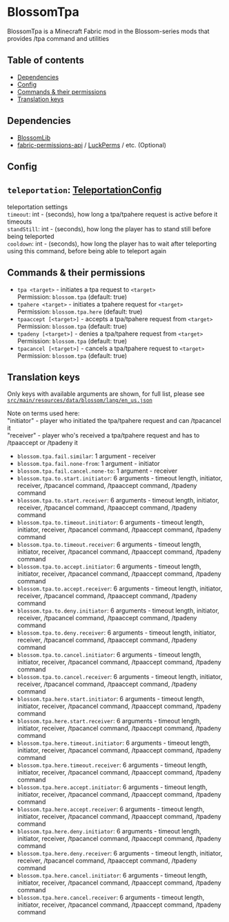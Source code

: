 # BlossomTpa

BlossomTpa is a Minecraft Fabric mod in the Blossom-series mods that provides /tpa command and utilities

## Table of contents

- [Dependencies](#dependencies)
- [Config](#config)
- [Commands & their permissions](#commands--their-permissions)
- [Translation keys](#translation-keys)

## Dependencies

* [BlossomLib](https://github.com/BlossomMods/BlossomLib)
* [fabric-permissions-api](https://github.com/lucko/fabric-permissions-api) / [LuckPerms](https://luckperms.net/) /
  etc. (Optional)

## Config

`teleportation`: [TeleportationConfig](https://github.com/BlossomMods/BlossomLib/blob/main/README.md#teleportationconfig)
-
teleportation settings  
`timeout`: int - (seconds), how long a tpa/tpahere request is active before it timeouts  
`standStill`: int - (seconds), how long the player has to stand still before being teleported  
`cooldown`: int - (seconds), how long the player has to wait after teleporting using this command, before
being able to teleport again

## Commands & their permissions

- `tpa <target>` - initiates a tpa request to `<target>`  
  Permission: `blossom.tpa` (default: true)
- `tpahere <target>` - initiates a tpahere request for `<target>`  
  Permission: `blossom.tpa.here` (default: true)
- `tpaaccept [<target>]` - accepts a tpa/tpahere request from `<target>`  
  Permission: `blossom.tpa` (default: true)
- `tpadeny [<target>]` - denies a tpa/tpahere request from `<target>`  
  Permission: `blossom.tpa` (default: true)
- `tpacancel [<target>]` - cancels a tpa/tpahere request to `<target>`  
  Permission: `blossom.tpa` (default: true)

## Translation keys

Only keys with available arguments are shown, for full list, please see
[`src/main/resources/data/blossom/lang/en_us.json`](src/main/resources/data/blossom/lang/en_us.json)

Note on terms used here:  
"initiator" - player who initiated the tpa/tpahere request and can /tpacancel it  
"receiver" - player who's received a tpa/tpahere request and has to /tpaaccept or /tpadeny it

- `blossom.tpa.fail.similar`: 1 argument - receiver
- `blossom.tpa.fail.none-from`: 1 argument - initiator
- `blossom.tpa.fail.cancel.none-to`: 1 argument - receiver
- `blossom.tpa.to.start.initiator`: 6 arguments - timeout length, initiator, receiver, /tpacancel command, /tpaaccept
  command, /tpadeny command
- `blossom.tpa.to.start.receiver`: 6 arguments - timeout length, initiator, receiver, /tpacancel command, /tpaaccept
  command, /tpadeny command
- `blossom.tpa.to.timeout.initiator`: 6 arguments - timeout length, initiator, receiver, /tpacancel command, /tpaaccept
  command, /tpadeny command
- `blossom.tpa.to.timeout.receiver`: 6 arguments - timeout length, initiator, receiver, /tpacancel command, /tpaaccept
  command, /tpadeny command
- `blossom.tpa.to.accept.initiator`: 6 arguments - timeout length, initiator, receiver, /tpacancel command, /tpaaccept
  command, /tpadeny command
- `blossom.tpa.to.accept.receiver`: 6 arguments - timeout length, initiator, receiver, /tpacancel command, /tpaaccept
  command, /tpadeny command
- `blossom.tpa.to.deny.initiator`: 6 arguments - timeout length, initiator, receiver, /tpacancel command, /tpaaccept
  command, /tpadeny command
- `blossom.tpa.to.deny.receiver`: 6 arguments - timeout length, initiator, receiver, /tpacancel command, /tpaaccept
  command, /tpadeny command
- `blossom.tpa.to.cancel.initiator`: 6 arguments - timeout length, initiator, receiver, /tpacancel command, /tpaaccept
  command, /tpadeny command
- `blossom.tpa.to.cancel.receiver`: 6 arguments - timeout length, initiator, receiver, /tpacancel command, /tpaaccept
  command, /tpadeny command
- `blossom.tpa.here.start.initiator`: 6 arguments - timeout length, initiator, receiver, /tpacancel command, /tpaaccept
  command, /tpadeny command
- `blossom.tpa.here.start.receiver`: 6 arguments - timeout length, initiator, receiver, /tpacancel command, /tpaaccept
  command, /tpadeny command
- `blossom.tpa.here.timeout.initiator`: 6 arguments - timeout length, initiator, receiver, /tpacancel command,
  /tpaaccept command, /tpadeny command
- `blossom.tpa.here.timeout.receiver`: 6 arguments - timeout length, initiator, receiver, /tpacancel command, /tpaaccept
  command, /tpadeny command
- `blossom.tpa.here.accept.initiator`: 6 arguments - timeout length, initiator, receiver, /tpacancel command, /tpaaccept
  command, /tpadeny command
- `blossom.tpa.here.accept.receiver`: 6 arguments - timeout length, initiator, receiver, /tpacancel command, /tpaaccept
  command, /tpadeny command
- `blossom.tpa.here.deny.initiator`: 6 arguments - timeout length, initiator, receiver, /tpacancel command, /tpaaccept
  command, /tpadeny command
- `blossom.tpa.here.deny.receiver`: 6 arguments - timeout length, initiator, receiver, /tpacancel command, /tpaaccept
  command, /tpadeny command
- `blossom.tpa.here.cancel.initiator`: 6 arguments - timeout length, initiator, receiver, /tpacancel command, /tpaaccept
  command, /tpadeny command
- `blossom.tpa.here.cancel.receiver`: 6 arguments - timeout length, initiator, receiver, /tpacancel command, /tpaaccept
  command, /tpadeny command
